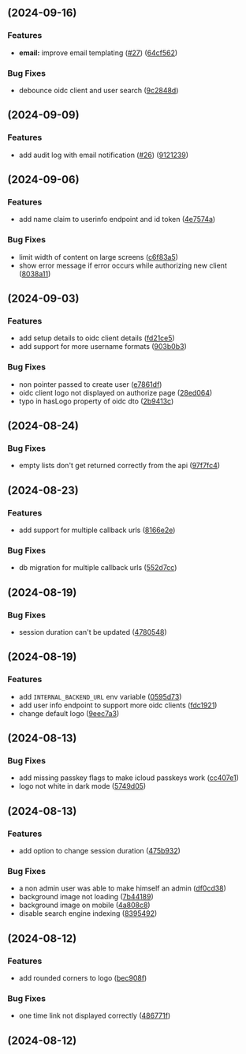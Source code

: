 ## [](https://github.com/stonith404/pocket-id/compare/v0.5.0...v) (2024-09-16)


### Features

* **email:** improve email templating ([#27](https://github.com/stonith404/pocket-id/issues/27)) ([64cf562](https://github.com/stonith404/pocket-id/commit/64cf56276a07169bc601a11be905c1eea67c4750))


### Bug Fixes

* debounce oidc client and user search ([9c2848d](https://github.com/stonith404/pocket-id/commit/9c2848db1d93c230afc6c5f64e498e9f6df8c8a7))

## [](https://github.com/stonith404/pocket-id/compare/v0.4.1...v) (2024-09-09)


### Features

* add audit log with email notification ([#26](https://github.com/stonith404/pocket-id/issues/26)) ([9121239](https://github.com/stonith404/pocket-id/commit/9121239dd7c14a2107a984f9f94f54227489a63a))

## [](https://github.com/stonith404/pocket-id/compare/v0.4.0...v) (2024-09-06)


### Features

* add name claim to userinfo endpoint and id token ([4e7574a](https://github.com/stonith404/pocket-id/commit/4e7574a297307395603267c7a3285d538d4111d8))


### Bug Fixes

* limit width of content on large screens ([c6f83a5](https://github.com/stonith404/pocket-id/commit/c6f83a581ad385391d77fec7eeb385060742f097))
* show error message if error occurs while authorizing new client ([8038a11](https://github.com/stonith404/pocket-id/commit/8038a111dd7fa8f5d421b29c3bc0c11d865dc71b))

## [](https://github.com/stonith404/pocket-id/compare/v0.3.1...v) (2024-09-03)


### Features

* add setup details to oidc client details ([fd21ce5](https://github.com/stonith404/pocket-id/commit/fd21ce5aac1daeba04e4e7399a0720338ea710c2))
* add support for more username formats ([903b0b3](https://github.com/stonith404/pocket-id/commit/903b0b39181c208e9411ee61849d2671e7c56dc5))


### Bug Fixes

* non pointer passed to create user ([e7861df](https://github.com/stonith404/pocket-id/commit/e7861df95a6beecab359d1c56f4383373f74bb73))
* oidc client logo not displayed on authorize page ([28ed064](https://github.com/stonith404/pocket-id/commit/28ed064668afeec8f80adda59ba94f1fc2fbce17))
* typo in hasLogo property of oidc dto ([2b9413c](https://github.com/stonith404/pocket-id/commit/2b9413c7575e1322f8547490a9b02a1836bad549))

## [](https://github.com/stonith404/pocket-id/compare/v0.3.0...v) (2024-08-24)


### Bug Fixes

* empty lists don't get returned correctly from the api ([97f7fc4](https://github.com/stonith404/pocket-id/commit/97f7fc4e288c2bb49210072a7a151b58ef44f5b5))

## [](https://github.com/stonith404/pocket-id/compare/v0.2.1...v) (2024-08-23)


### Features

* add support for multiple callback urls ([8166e2e](https://github.com/stonith404/pocket-id/commit/8166e2ead7fc71a0b7a45950b05c5c65a60833b6))


### Bug Fixes

* db migration for multiple callback urls ([552d7cc](https://github.com/stonith404/pocket-id/commit/552d7ccfa58d7922ecb94bdfe6a86651b4cf2745))

## [](https://github.com/stonith404/pocket-id/compare/v0.2.0...v) (2024-08-19)


### Bug Fixes

* session duration can't be updated ([4780548](https://github.com/stonith404/pocket-id/commit/478054884389ed8a08d707fd82da7b31177a67e5))

## [](https://github.com/stonith404/pocket-id/compare/v0.1.3...v) (2024-08-19)


### Features

* add `INTERNAL_BACKEND_URL` env variable ([0595d73](https://github.com/stonith404/pocket-id/commit/0595d73ea5afbd7937b8f292ffe624139f818f41))
* add user info endpoint to support more oidc clients ([fdc1921](https://github.com/stonith404/pocket-id/commit/fdc1921f5dcb5ac6beef8d1c9b1b7c53f514cce5))
* change default logo ([9eec7a3](https://github.com/stonith404/pocket-id/commit/9eec7a3e9eb7f690099f38a5d4cf7c2516ea9ef9))

## [](https://github.com/stonith404/pocket-id/compare/v0.1.2...v) (2024-08-13)


### Bug Fixes

* add missing passkey flags to make icloud passkeys work ([cc407e1](https://github.com/stonith404/pocket-id/commit/cc407e17d409041ed88b959ce13bd581663d55c3))
* logo not white in dark mode ([5749d05](https://github.com/stonith404/pocket-id/commit/5749d0532fc38bf2fc66571878b7c71643895c9e))

## [](https://github.com/stonith404/pocket-id/compare/v0.1.1...v) (2024-08-13)


### Features

* add option to change session duration ([475b932](https://github.com/stonith404/pocket-id/commit/475b932f9d0ec029ada844072e9d89bebd4e902c))


### Bug Fixes

* a non admin user was able to make himself an admin ([df0cd38](https://github.com/stonith404/pocket-id/commit/df0cd38deeea516c47b26a080eed522f19f7290f))
* background image not loading ([7b44189](https://github.com/stonith404/pocket-id/commit/7b4418958ebfffffd216ef5ba7313cfaad9bc9fa))
* background image on mobile ([4a808c8](https://github.com/stonith404/pocket-id/commit/4a808c86ac204f9b58cfa02f5ceb064162a87076))
* disable search engine indexing ([8395492](https://github.com/stonith404/pocket-id/commit/83954926f5ee328ebf75a75bb47b380ec0680378))

## [](https://github.com/stonith404/pocket-id/compare/v0.1.0...v) (2024-08-12)


### Features

* add rounded corners to logo ([bec908f](https://github.com/stonith404/pocket-id/commit/bec908f9078aaa4eec03b730fc36b9fffb1ece74))


### Bug Fixes

* one time link not displayed correctly ([486771f](https://github.com/stonith404/pocket-id/commit/486771f433872d08164156d5d6fb0aeb5ae0d125))

##  (2024-08-12)

